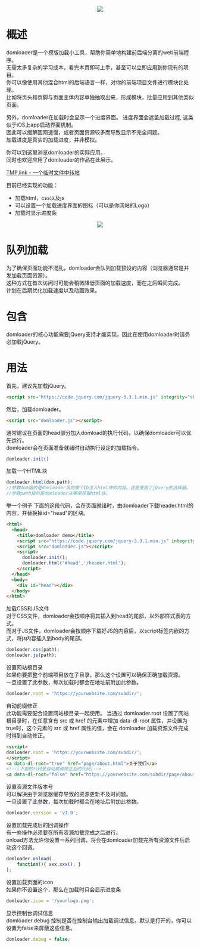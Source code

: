<p align="center">
<img src="https://github.com/tmplink/domloader/blob/master/images/struct.png?raw=true"/>
</p>

# 概述
domloader是一个模版加载小工具，帮助你简单地构建前后端分离的web前端程序。  
无需太多复杂的学习成本，看完本页即可上手，甚至可以立即应用到你现有的项目。  
你可以像使用其他混合html的后端语言一样，对你的前端项目文件进行模块化处理。   
比如将页头和页脚与页面主体内容单独抽取出来，形成模块，批量应用到其他类似页面。  

另外，domloader在加载时会显示一个进度界面。 
进度界面会遮盖加载过程, 这类似于iOS上app启动界面机制。  
因此可以缓解因网速慢，或者页面资源较多而导致显示不完全问题。   
加载进度是真实的加载进度，并非模拟。  

你可以到这里浏览domloader的实际应用。  
同时也欢迎应用了domloader的作品在此展示。  

[TMP.link - 一个临时文件中转站](http://tmp.link) 

目前已经实现的功能：
* 加载html，css以及js
* 可以设置一个加载进度界面的图标（可以是你网站的Logo）
* 加载时显示进度条

<p align="center">
<img src="https://github.com/tmplink/domloader/blob/master/images/demo.png?raw=true"/>
</p>

# 队列加载
为了确保页面功能不混乱，domloader会队列加载预设的内容（浏览器通常是并发加载页面资源）。   
这种方式在首次访问时可能会稍微降低页面的加载速度，而在之后瞬间完成。  
计划在后期优化加载速度以及动画效果。

# 包含
domloader的核心功能需要jQuery支持才能实现，因此在使用domloader时请务必加载jQuery。

# 用法
首先，建议先加载jQuery。

```html
<script src="https://code.jquery.com/jquery-3.3.1.min.js" integrity="sha256-FgpCb/KJQlLNfOu91ta32o/NMZxltwRo8QtmkMRdAu8=" crossorigin="anonymous"></script>
````

然后，加载domloader。

```html
<script src="domloader.js"></script>
````

通常建议在页面的head部分加入domload的执行代码，以确保domloader可以优先运行。  
domloader会在页面准备就绪时自动执行设定的加载指令。

```javascript
domloader.init()
```

加载一个HTML块
```javascript
domloader.html(dom,path);
//参数dom指的是domloader该向哪个ID注入html块的内容。这是使用了jQuery的选择器。
//参数path指的是domloader从哪里获取html块。
```
举一个例子
下面的这段代码，会在页面就绪时，由domloader下载header.html的内容，并替换掉id="head"的区块。
```html
<html>
  <head>
    <title>domloader demo</title>
    <script src="https://code.jquery.com/jquery-3.3.1.min.js" integrity="sha256-FgpCb/KJQlLNfOu91ta32o/NMZxltwRo8QtmkMRdAu8=" crossorigin="anonymous"></script>
    <script src="domloader.js"></script>
    <script>
      domloader.init();
      domloader.html('#head','/header.html');
    </script>
  </head>
  <body>
    <div id="head"></div>
  </body>
</html>
```

加载CSS和JS文件  
对于CSS文件，domloader会按顺序将其插入到head的尾部，以外部样式表的方式。  
而对于JS文件，domloader会按顺序下载好JS的内容后，以script标签内嵌的方式，将js内容插入到body的尾部。   
```javascript
domloader.css(path);
domloader.js(path);
```

设置网站根目录  
如果你要把整个前端项目放在子目录，那么这个设置可以确保正确加载资源。    
一旦设置了此参数，每次加载时都会在地址前附加此参数。   
```javascript
domloader.root = 'https://yourwebsite.com/subdir/';
```

自动前缀修正  
此功能需要配合设置网站根目录一起使用。
当通过 domloader.root 设置了网站根目录时，在任意含有 src 或 href 的元素中增加 data-dl-root 属性，并设置为 true时，这个元素的 src 或 href 属性的值，会在 domloader 加载资源文件完成时得到自动修正。
```html
<script>
domloader.root = 'https://yourwebsite.com/subdir/';
</script>
<a data-dl-root="true" href="page/about.html">关于我们</a>
<!--[下面的代码是自动前缀修正后的代码]-->
<a data-dl-root="false" href="https://yourwebsite.com/subdir/page/about.html">关于我们</a>
```

设置资源文件版本号  
可以解决由于浏览器缓存导致的资源更新不及时问题。    
一旦设置了此参数，每次加载时都会在地址后附加此参数。   
```javascript
domloader.version = 'v1.0';
```

设置加载完成后的回调操作  
有一些操作必须要在所有资源加载完成之后进行。    
onload方法允许你设置一系列回调，将会在domloader加载完所有资源文件后启动这个回调。   
```javascript
domloader.onload(
    function(){ xxx.xxx(); }
); 
```

设置加载页面的icon    
如果你不设置这个，那么在加载时只会显示进度条   
```javascript
domloader.icon = '/yourlogo.png';
```

显示控制台调试信息  
domloader.debug 控制是否在控制台输出加载调试信息。默认是打开的，你可以设置为false来屏蔽这些信息。  
```javascript
domloader.debug = false;
```
